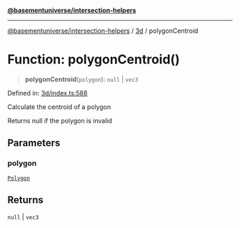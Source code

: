 [**@basementuniverse/intersection-helpers**](../../README.md)

***

[@basementuniverse/intersection-helpers](../../README.md) / [3d](../README.md) / polygonCentroid

# Function: polygonCentroid()

> **polygonCentroid**(`polygon`): `null` \| `vec3`

Defined in: [3d/index.ts:588](https://github.com/basementuniverse/intersection-helpers/blob/f22d1cffe16ecb68b4b29b8331edc08e3635d16c/src/3d/index.ts#L588)

Calculate the centroid of a polygon

Returns null if the polygon is invalid

## Parameters

### polygon

[`Polygon`](../types/type-aliases/Polygon.md)

## Returns

`null` \| `vec3`
